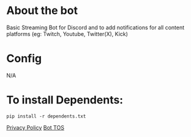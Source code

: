 # About the bot
Basic Streaming Bot for Discord and to add notifications for all content platforms
(eg: Twitch, Youtube, Twitter(X), Kick)

# Config
N/A

# To install Dependents:
```
pip install -r dependents.txt
```
[Privacy Policy](https://github.com/TheSharkKing/NotifCord/blob/3116af10406c94918fd5f352cd77c8794cadabcc/PrivacyPolicy.md)
[Bot TOS](https://github.com/TheSharkKing/NotifCord/blob/72141b3b7cb72bf2f3f4f025f9d17d30d0ccd1be/TOS.md)
